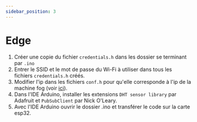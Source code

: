```yaml
---
sidebar_position: 3
---
```


# Edge
1. Créer une copie du fichier `credentials.h` dans les dossier se terminant par `.ino`
2. Entrer le SSID et le mot de passe du Wi-Fi à utiliser dans tous les fichiers `credentials.h` créés.
3. Modifier l'ip dans les fichiers `conf.h` pour qu'elle corresponde à l'ip de la machine fog (voir [ici](../Autres/ip_discovery.md)).
4. Dans l'IDE Arduino, installer les extensions `DHT sensor library` par Adafruit et `PubSubClient` par Nick O'Leary.
5. Avec l'IDE Arduino ouvrir le dossier .ino et transférer le code sur la carte esp32.